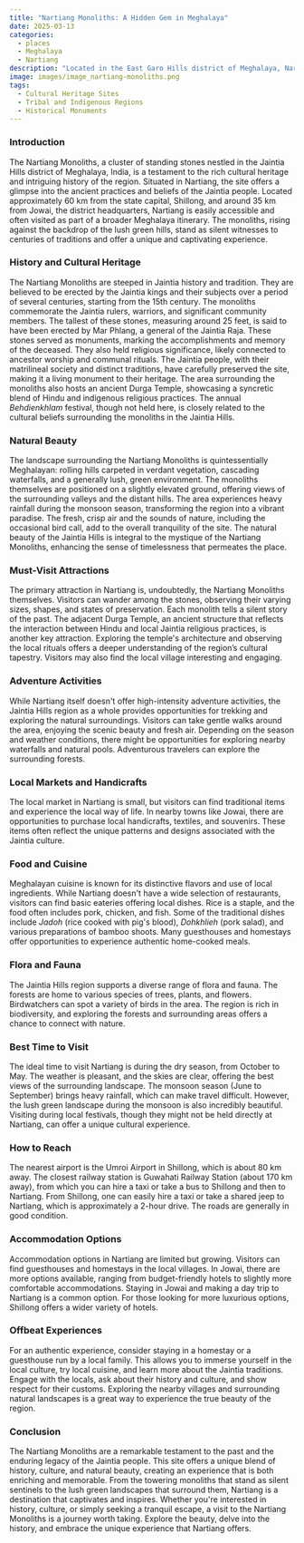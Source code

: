 ```yaml
---
title: "Nartiang Monoliths: A Hidden Gem in Meghalaya"
date: 2025-03-13
categories:
  - places
  - Meghalaya
  - Nartiang
description: "Located in the East Garo Hills district of Meghalaya, Nartiang Monoliths are a series of ancient monoliths that date back to the 14th century. These massive stone pillars stand as testaments to the region's rich history and cultural heritage."
image: images/image_nartiang-monoliths.png
tags: 
  - Cultural Heritage Sites
  - Tribal and Indigenous Regions
  - Historical Monuments
---
```



### **Introduction**

The Nartiang Monoliths, a cluster of standing stones nestled in the Jaintia Hills district of Meghalaya, India, is a testament to the rich cultural heritage and intriguing history of the region. Situated in Nartiang, the site offers a glimpse into the ancient practices and beliefs of the Jaintia people. Located approximately 60 km from the state capital, Shillong, and around 35 km from Jowai, the district headquarters, Nartiang is easily accessible and often visited as part of a broader Meghalaya itinerary. The monoliths, rising against the backdrop of the lush green hills, stand as silent witnesses to centuries of traditions and offer a unique and captivating experience.

### **History and Cultural Heritage**

The Nartiang Monoliths are steeped in Jaintia history and tradition. They are believed to be erected by the Jaintia kings and their subjects over a period of several centuries, starting from the 15th century. The monoliths commemorate the Jaintia rulers, warriors, and significant community members. The tallest of these stones, measuring around 25 feet, is said to have been erected by Mar Phlang, a general of the Jaintia Raja. These stones served as monuments, marking the accomplishments and memory of the deceased. They also held religious significance, likely connected to ancestor worship and communal rituals. The Jaintia people, with their matrilineal society and distinct traditions, have carefully preserved the site, making it a living monument to their heritage. The area surrounding the monoliths also hosts an ancient Durga Temple, showcasing a syncretic blend of Hindu and indigenous religious practices. The annual *Behdienkhlam* festival, though not held here, is closely related to the cultural beliefs surrounding the monoliths in the Jaintia Hills.
<placeholder image tag: Nartiang Durga Temple>

### **Natural Beauty**

The landscape surrounding the Nartiang Monoliths is quintessentially Meghalayan: rolling hills carpeted in verdant vegetation, cascading waterfalls, and a generally lush, green environment. The monoliths themselves are positioned on a slightly elevated ground, offering views of the surrounding valleys and the distant hills. The area experiences heavy rainfall during the monsoon season, transforming the region into a vibrant paradise. The fresh, crisp air and the sounds of nature, including the occasional bird call, add to the overall tranquility of the site. The natural beauty of the Jaintia Hills is integral to the mystique of the Nartiang Monoliths, enhancing the sense of timelessness that permeates the place.
<placeholder image tag: Scenic view of the Jaintia Hills from Nartiang>

### **Must-Visit Attractions**

The primary attraction in Nartiang is, undoubtedly, the Nartiang Monoliths themselves. Visitors can wander among the stones, observing their varying sizes, shapes, and states of preservation. Each monolith tells a silent story of the past. The adjacent Durga Temple, an ancient structure that reflects the interaction between Hindu and local Jaintia religious practices, is another key attraction. Exploring the temple's architecture and observing the local rituals offers a deeper understanding of the region’s cultural tapestry. Visitors may also find the local village interesting and engaging.
<placeholder image tag: Close up of the Nartiang Monoliths>

### **Adventure Activities**

While Nartiang itself doesn't offer high-intensity adventure activities, the Jaintia Hills region as a whole provides opportunities for trekking and exploring the natural surroundings. Visitors can take gentle walks around the area, enjoying the scenic beauty and fresh air. Depending on the season and weather conditions, there might be opportunities for exploring nearby waterfalls and natural pools. Adventurous travelers can explore the surrounding forests.

### **Local Markets and Handicrafts**

The local market in Nartiang is small, but visitors can find traditional items and experience the local way of life. In nearby towns like Jowai, there are opportunities to purchase local handicrafts, textiles, and souvenirs. These items often reflect the unique patterns and designs associated with the Jaintia culture.
<placeholder image tag: Local handicraft market in Jowai>

### **Food and Cuisine**

Meghalayan cuisine is known for its distinctive flavors and use of local ingredients. While Nartiang doesn't have a wide selection of restaurants, visitors can find basic eateries offering local dishes. Rice is a staple, and the food often includes pork, chicken, and fish. Some of the traditional dishes include *Jadoh* (rice cooked with pig's blood), *Dohkhlieh* (pork salad), and various preparations of bamboo shoots. Many guesthouses and homestays offer opportunities to experience authentic home-cooked meals.

### **Flora and Fauna**

The Jaintia Hills region supports a diverse range of flora and fauna. The forests are home to various species of trees, plants, and flowers. Birdwatchers can spot a variety of birds in the area. The region is rich in biodiversity, and exploring the forests and surrounding areas offers a chance to connect with nature.
<placeholder image tag: Flora and fauna of the Jaintia Hills>

### **Best Time to Visit**

The ideal time to visit Nartiang is during the dry season, from October to May. The weather is pleasant, and the skies are clear, offering the best views of the surrounding landscape. The monsoon season (June to September) brings heavy rainfall, which can make travel difficult. However, the lush green landscape during the monsoon is also incredibly beautiful. Visiting during local festivals, though they might not be held directly at Nartiang, can offer a unique cultural experience.

### **How to Reach**

The nearest airport is the Umroi Airport in Shillong, which is about 80 km away. The closest railway station is Guwahati Railway Station (about 170 km away), from which you can hire a taxi or take a bus to Shillong and then to Nartiang. From Shillong, one can easily hire a taxi or take a shared jeep to Nartiang, which is approximately a 2-hour drive. The roads are generally in good condition.
<placeholder image tag: Map showing how to reach Nartiang from Shillong>

### **Accommodation Options**

Accommodation options in Nartiang are limited but growing. Visitors can find guesthouses and homestays in the local villages. In Jowai, there are more options available, ranging from budget-friendly hotels to slightly more comfortable accommodations. Staying in Jowai and making a day trip to Nartiang is a common option. For those looking for more luxurious options, Shillong offers a wider variety of hotels.

### **Offbeat Experiences**

For an authentic experience, consider staying in a homestay or a guesthouse run by a local family. This allows you to immerse yourself in the local culture, try local cuisine, and learn more about the Jaintia traditions. Engage with the locals, ask about their history and culture, and show respect for their customs. Exploring the nearby villages and surrounding natural landscapes is a great way to experience the true beauty of the region.

### **Conclusion**

The Nartiang Monoliths are a remarkable testament to the past and the enduring legacy of the Jaintia people. This site offers a unique blend of history, culture, and natural beauty, creating an experience that is both enriching and memorable. From the towering monoliths that stand as silent sentinels to the lush green landscapes that surround them, Nartiang is a destination that captivates and inspires. Whether you're interested in history, culture, or simply seeking a tranquil escape, a visit to the Nartiang Monoliths is a journey worth taking. Explore the beauty, delve into the history, and embrace the unique experience that Nartiang offers.


